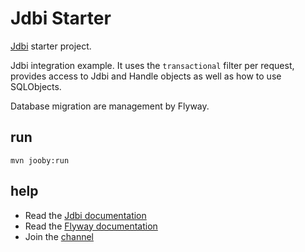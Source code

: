 # Jdbi Starter

[Jdbi](https://jooby.io/modules/jdbi) starter project.

Jdbi integration example. It uses the `transactional` filter per request, provides access to Jdbi and Handle objects as well as how to use SQLObjects.

Database migration are management by Flyway.

## run

    mvn jooby:run

## help

* Read the [Jdbi documentation](https://jooby.io/modules/jdbi)
* Read the [Flyway documentation](https://jooby.io/modules/flyway)
* Join the [channel](https://gitter.im/jooby-project/jooby)
